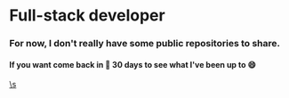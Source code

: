 # Full-stack developer
### For now, I don't really have some public repositories to share.
#### If you want come back in :calendar: 30 days to see what I've been up to :smile:

[\s](https://www.youtube.com/watch?v=dQw4w9WgXcQ&ab_channel=RickAstley)
